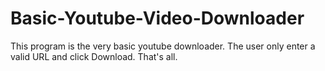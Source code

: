 # Basic-Youtube-Video-Downloader
This program is the very basic youtube downloader. The user only enter a valid URL and click Download. That's all.
